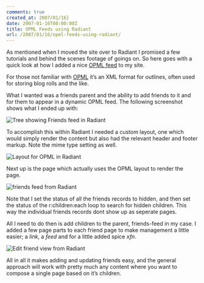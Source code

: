 ```yaml
---
comments: true
created_at: 2007/01/16}
date: 2007-01-16T00:00:00Z
title: OPML Feeds using Radiant
url: /2007/01/16/opml-feeds-using-radiant/
---
```


<p>
As mentioned when I moved the site over to Radiant I promised a few tutorials and behind the scenes footage of goings on. So here goes with a quick look at how I added a nice <a href="http://morethanseven.net/friends.opml">OPML feed</a> to my site.

</p>
<p>
For those not familiar with <a href="http://www.opml.org/">OPML</a> it’s an XML format for outlines, often used for storing blog rolls and the like.

</p>
<p>
What I wanted was a friends parent and the ability to add friends to it and for them to appear in a dynamic OPML feed. The following screenshot shows what I ended up with:

</p>
<p>
<img src="http://morethanseven.net/_assets/media/imgFriendsFeed.png" alt="Tree showing Friends feed in Radiant" />

</p>
<p>
To accomplish this within Radiant I needed a custom layout, one which would simply render the content but also had the relevant header and footer markup. Note the mime type setting as well.

</p>
<p>
<img src="http://morethanseven.net/_assets/media/imgOpmlLayout.png" alt="Layout for OPML in Radiant" />

</p>
<p>
Next up is the page which actually uses the OPML layout to render the page.

</p>
<p>
<img src="http://morethanseven.net/_assets/media/imgFriendsFeedCode.png" alt="friends feed from Radiant" />

</p>
<p>
Note that I set the status of all the friends records to hidden, and then set the status of the r:children:each loop to search for hidden children. This way the individual friends records dont show up as seperate pages.

</p>
<p>
All I need to do then is add children to the parent, friends-feed in my case. I added a few page parts to each friend page to make management a little easier; a <em>link</em>, a <em>feed</em> and for a little added spice <em>xfn</em>.

</p>
<p>
<img src="http://morethanseven.net/_assets/media/imgEditFriend.png" alt="Edit friend view from Radiant" />

</p>
<p>
All in all it makes adding and updating friends easy, and the general approach will work with pretty much any content where you want to compose a single page based on it’s children.

</p>

